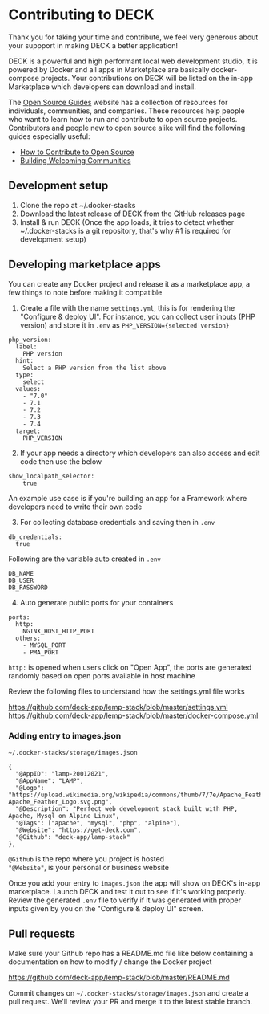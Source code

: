 # Contributing to DECK

Thank you for taking your time and contribute, we feel very generous about your suppport in making DECK a better application!

DECK is a powerful and high performant local web development studio, it is powered by Docker and all apps in Marketplace are basically docker-compose projects.
Your contributions on DECK will be listed on the in-app Marketplace which developers can download and install.

The [Open Source Guides](https://opensource.guide/) website has a collection of resources for individuals, communities, and companies. These resources help people who want to learn how to run and contribute to open source projects. Contributors and people new to open source alike will find the following guides especially useful:

* [How to Contribute to Open Source](https://opensource.guide/how-to-contribute/)
* [Building Welcoming Communities](https://opensource.guide/building-community/)

## Development setup

1. Clone the repo at ~/.docker-stacks
2. Download the latest release of DECK from the GitHub releases page
3. Install & run DECK (Once the app loads, it tries to detect whether ~/.docker-stacks is a git repository, that's why #1 is required for development setup)

## Developing marketplace apps

You can create any Docker project and release it as a marketplace app, a few things to note before making it compatible

1. Create a file with the name `settings.yml`, this is for rendering the "Configure & deploy UI". 
For instance, you can collect user inputs (PHP version) and store it in `.env` as `PHP_VERSION={selected version}`

```
php_version:
  label:
    PHP version
  hint:
    Select a PHP version from the list above
  type:
    select
  values:
    - "7.0"
    - 7.1
    - 7.2
    - 7.3
    - 7.4
  target:
    PHP_VERSION
```

2. If your app needs a directory which developers can also access and edit code then use the below 

```
show_localpath_selector:
    true
```
An example use case is if you're building an app for a Framework where developers need to write their own code

3. For collecting database credentials and saving then in `.env`

```
db_credentials:
  true
```
Following are the variable auto created in `.env`
```
DB_NAME
DB_USER
DB_PASSWORD
```
4. Auto generate public ports for your containers

```
ports:
  http:
    NGINX_HOST_HTTP_PORT
  others:
    - MYSQL_PORT
    - PMA_PORT
```

`http:` is opened when users click on "Open App", the ports are generated randomly based on open ports available in host machine

Review the following files to understand how the settings.yml file works

https://github.com/deck-app/lemp-stack/blob/master/settings.yml<br>
https://github.com/deck-app/lemp-stack/blob/master/docker-compose.yml

### Adding entry to images.json
`~/.docker-stacks/storage/images.json`
```
{
  "@AppID": "lamp-20012021",
  "@AppName": "LAMP",
  "@Logo": "https://upload.wikimedia.org/wikipedia/commons/thumb/7/7e/Apache_Feather_Logo.svg/100px-Apache_Feather_Logo.svg.png",
  "@Description": "Perfect web development stack built with PHP, Apache, Mysql on Alpine Linux",
  "@Tags": ["apache", "mysql", "php", "alpine"],
  "@Website": "https://get-deck.com",
  "@Github": "deck-app/lamp-stack"
},
```
`@Github` is the repo where you project is hosted<br>
`"@Website"`, is your personal or business website

Once you add your entry to `images.json` the app will show on DECK's in-app marketplace. Launch DECK and test it out to see if it's working properly.
Review the generated `.env` file to verify if it was generated with proper inputs given by you on the "Configure & deploy UI" screen.


## Pull requests

Make sure your Github repo has a README.md file like below containing a documentation on how to modify / change the Docker project

https://github.com/deck-app/lemp-stack/blob/master/README.md

Commit changes on `~/.docker-stacks/storage/images.json` and create a pull request. We'll review your PR and merge it to the latest stable branch.
